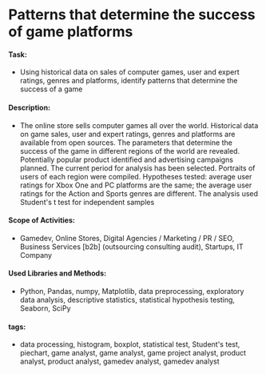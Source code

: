 # Patterns that determine the success of game platforms

#### Task: 
- Using historical data on sales of computer games, user and expert ratings, genres and platforms, identify patterns that determine the success of a game

#### Description:
- The online store sells computer games all over the world. Historical data on game sales, user and expert ratings, genres and platforms are available from open sources. The parameters that determine the success of the game in different regions of the world are revealed. Potentially popular product identified and advertising campaigns planned. The current period for analysis has been selected. Portraits of users of each region were compiled. Hypotheses tested: average user ratings for Xbox One and PC platforms are the same; the average user ratings for the Action and Sports genres are different. The analysis used Student's t test for independent samples

#### Scope of Activities: 
- Gamedev, Online Stores, Digital Agencies / Marketing / PR / SEO, Business Services [b2b] (outsourcing consulting audit), Startups, IT Company

#### Used Libraries and Methods:
- Python, Pandas, numpy, Matplotlib, data preprocessing, exploratory data analysis, descriptive statistics, statistical hypothesis testing, Seaborn, SciPy

#### tags:
- data processing, histogram, boxplot, statistical test, Student's test, piechart, game analyst, game analyst, game project analyst, product analyst, product analyst, gamedev analyst, gamedev analyst
